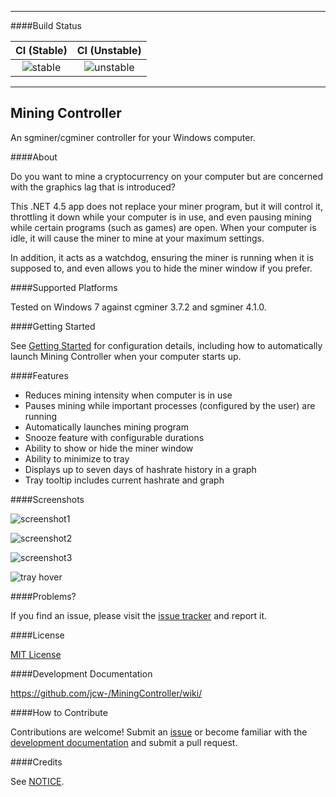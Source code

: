 -----

####Build Status

| CI (Stable) | CI (Unstable)
| :-------------: | :-------------: |
| ![stable](https://ci.appveyor.com/api/projects/status/2irfgpw9gaqw7yfu) | ![unstable](https://ci.appveyor.com/api/projects/status/ecbxls15udo416xt) |

-----

Mining Controller
-----

An sgminer/cgminer controller for your Windows computer.


####About

Do you want to mine a cryptocurrency on your computer but are concerned with the graphics lag that is introduced?

This .NET 4.5 app does not replace your miner program, but it will control it, throttling it down while your computer is in use, and even pausing mining while certain programs (such as games) are open. When your computer is idle, it will cause the miner to mine at your maximum settings.

In addition, it acts as a watchdog, ensuring the miner is running when it is supposed to, and even allows you to hide the miner window if you prefer.


####Supported Platforms


Tested on Windows 7 against cgminer 3.7.2 and sgminer 4.1.0.


####Getting Started

See [Getting Started][gs] for configuration details, including how to automatically launch Mining Controller when your computer starts up.


####Features

 - Reduces mining intensity when computer is in use
 - Pauses mining while important processes (configured by the user) are running
 - Automatically launches mining program
 - Snooze feature with configurable durations
 - Ability to show or hide the miner window
 - Ability to minimize to tray
 - Displays up to seven days of hashrate history in a graph
 - Tray tooltip includes current hashrate and graph


####Screenshots

![screenshot1](https://raw.github.com/jcw-/MiningController/gh-pages/images/screenshots/Screenshot1.png)

![screenshot2](https://raw.github.com/jcw-/MiningController/gh-pages/images/screenshots/Screenshot2.png)

![screenshot3](https://raw.github.com/jcw-/MiningController/gh-pages/images/screenshots/Screenshot3.png)

![tray hover](https://raw.github.com/jcw-/MiningController/gh-pages/images/screenshots/TrayHover.png)


####Problems?

If you find an issue, please visit the [issue tracker][issues] and report it.


####License

[MIT License][license]


####Development Documentation

https://github.com/jcw-/MiningController/wiki/


####How to Contribute

Contributions are welcome! Submit an [issue][issues] or become familiar with the [development documentation][dev] and submit a pull request. 


####Credits

See [NOTICE][notice].

[gs]: https://github.com/jcw-/MiningController/wiki/Getting-Started
[dev]: https://github.com/jcw-/MiningController/wiki/
[notice]: ./NOTICE
[license]: ./LICENSE
[issues]: https://github.com/jcw-/MiningController/issues
